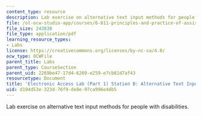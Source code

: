```yaml
---
content_type: resource
description: Lab exercise on alternative text input methods for people with disabilities.
file: /ol-ocw-studio-app/courses/6-811-principles-and-practice-of-assistive-technology-fall-2014/d194d53e323d76f9de8e97ca996e4db5_MIT6_811F14_AltrnativText.pdf
file_size: 243838
file_type: application/pdf
learning_resource_types:
- Labs
license: https://creativecommons.org/licenses/by-nc-sa/4.0/
ocw_type: OCWFile
parent_title: Labs
parent_type: CourseSection
parent_uid: 2269be47-17d4-6269-e259-e7cb81d7af43
resourcetype: Document
title: 'Electronic Access Lab (Part 1) Station B: Alternative Text Input'
uid: d194d53e-323d-76f9-de8e-97ca996e4db5
---
```

Lab exercise on alternative text input methods for people with disabilities.